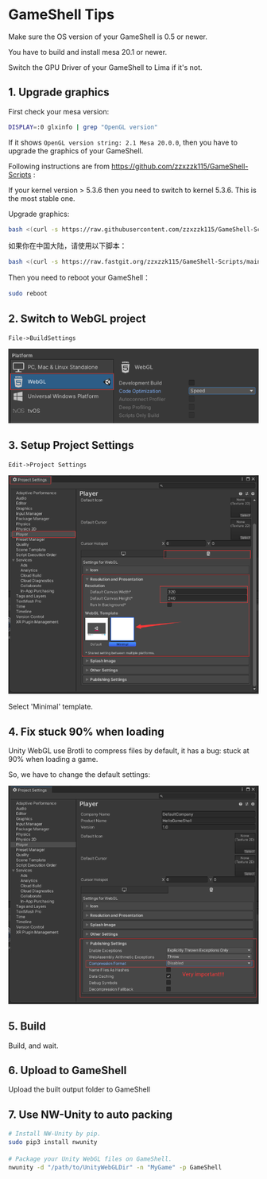 # GameShell Tips

Make sure the OS version of your GameShell is 0.5 or newer.

You have to build and install mesa 20.1 or newer.

Switch the GPU Driver of your GameShell to Lima if it's not.

## 1. Upgrade graphics

First check your mesa version:

```bash
DISPLAY=:0 glxinfo | grep "OpenGL version"
```

If it shows `OpenGL version string: 2.1 Mesa 20.0.0`, then you have to upgrade the graphics of your GameShell.

Following instructions are from https://github.com/zzxzzk115/GameShell-Scripts :

If your kernel version > 5.3.6 then you need to switch to kernel 5.3.6. This is the most stable one.

Upgrade graphics:

```bash
bash <(curl -s https://raw.githubusercontent.com/zzxzzk115/GameShell-Scripts/main/scripts/graphics/upgrade_graphics.sh)
```

如果你在中国大陆，请使用以下脚本：

```bash
bash <(curl -s https://raw.fastgit.org/zzxzzk115/GameShell-Scripts/main/scripts/graphics/upgrade_graphics_cn.sh)
```

Then you need to reboot your GameShell：

```bash
sudo reboot
```

## 2. Switch to WebGL project

`File->BuildSettings`

![](./images/1_switch_to_webgl.png)

## 3. Setup Project Settings

`Edit->Project Settings`

![](./images/2_setup_project_settings.png)

Select 'Minimal' template.

## 4. Fix stuck 90% when loading

Unity WebGL use Brotli to compress files by default, it has a bug: stuck at 90% when loading a game.

So, we have to change the default settings:

![](./images/3_fix_loading_bug.png)

## 5. Build

Build, and wait.

## 6. Upload to GameShell

Upload the built output folder to GameShell

## 7. Use NW-Unity to auto packing

```bash
# Install NW-Unity by pip.
sudo pip3 install nwunity

# Package your Unity WebGL files on GameShell.
nwunity -d "/path/to/UnityWebGLDir" -n "MyGame" -p GameShell
```

